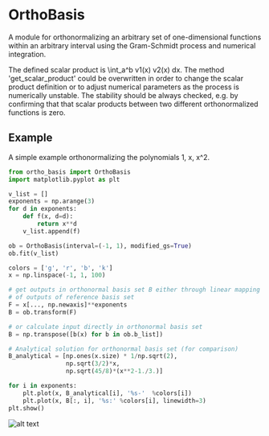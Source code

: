 # OrthoBasis
A module for orthonormalizing an arbitrary set of one-dimensional functions within an arbitrary interval using the Gram-Schmidt process and numerical integration.

The defined scalar product is
\int_a^b v1(x) v2(x) dx.
The method 'get_scalar_product' could be overwritten in order to
change the scalar product definition or to adjust numerical parameters
as the process is numerically unstable. 
The stability should be always checked, e.g. by confirming that that scalar products 
between two different orthonormalized functions is zero.

## Example

A simple example orthonormalizing the polynomials 1, x, x^2.

```py
from ortho_basis import OrthoBasis
import matplotlib.pyplot as plt

v_list = []
exponents = np.arange(3)
for d in exponents: 
    def f(x, d=d):
        return x**d
    v_list.append(f)

ob = OrthoBasis(interval=(-1, 1), modified_gs=True) 
ob.fit(v_list)

colors = ['g', 'r', 'b', 'k']
x = np.linspace(-1, 1, 100)

# get outputs in orthonormal basis set B either through linear mapping
# of outputs of reference basis set
F = x[..., np.newaxis]**exponents
B = ob.transform(F)

# or calculate input directly in orthonormal basis set
B = np.transpose([b(x) for b in ob.b_list])

# Analytical solution for orthonormal basis set (for comparison)
B_analytical = [np.ones(x.size) * 1/np.sqrt(2),
                np.sqrt(3/2)*x,
                np.sqrt(45/8)*(x**2-1./3.)]

for i in exponents:
    plt.plot(x, B_analytical[i], '%s-'  %colors[i])
    plt.plot(x, B[:, i], '%s:' %colors[i], linewidth=3)
plt.show()

```

![alt text]('https://github.com/ahmetcik/OrthoBasis/blob/master/docs/Polynomials.png')










